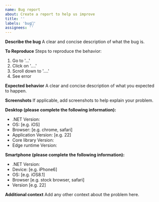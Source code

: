 ```yaml
---
name: Bug report
about: Create a report to help us improve
title: ''
labels: 'bug🐛'
assignees: ''
---
```


**Describe the bug**
A clear and concise description of what the bug is.

**To Reproduce**
Steps to reproduce the behavior:

1. Go to '...'
2. Click on '....'
3. Scroll down to '....'
4. See error

**Expected behavior**
A clear and concise description of what you expected to happen.

**Screenshots**
If applicable, add screenshots to help explain your problem.

**Desktop (please complete the following information):**

-   .NET Version:
-   OS: [e.g. iOS]
-   Browser: [e.g. chrome, safari]
-   Application Version: [e.g. 22]
-   Core library Version:
-   Edge runtime Version:

**Smartphone (please complete the following information):**

-   .NET Version:
-   Device: [e.g. iPhone6]
-   OS: [e.g. iOS8.1]
-   Browser [e.g. stock browser, safari]
-   Version [e.g. 22]

**Additional context**
Add any other context about the problem here.
